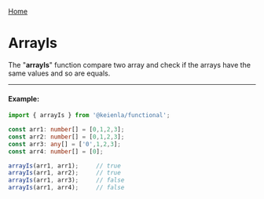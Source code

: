 [Home](./../../README.md)

# ArrayIs

The "**arrayIs**" function compare two array and check if the arrays have the same values and so are equals.

--------------
#### Example:
``` typescript
import { arrayIs } from '@keienla/functional';

const arr1: number[] = [0,1,2,3];
const arr2: number[] = [0,1,2,3];
const arr3: any[] = ['0',1,2,3];
const arr4: number[] = [0];

arrayIs(arr1, arr1);     // true
arrayIs(arr1, arr2);     // true
arrayIs(arr1, arr3);     // false
arrayIs(arr1, arr4);     // false
```
